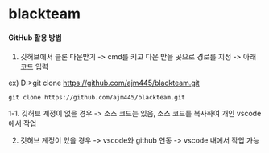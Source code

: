 # blackteam

#### GitHub 활용 방법

1. 깃허브에서 클론 다운받기 -> cmd를 키고 다운 받을 곳으로 경로를 지정 -> 아래 코드 입력

ex) D:\>git clone https://github.com/ajm445/blackteam.git
```
git clone https://github.com/ajm445/blackteam.git
```

  1-1. 깃허브 계정이 없을 경우 -> 소스 코드는 있음, 소스 코드를 복사하여 개인 vscode에서 작업

2. 깃허브 계정이 있을 경우 -> vscode와 github 연동 -> vscode 내에서 작업 가능
